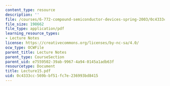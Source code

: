 ```yaml
---
content_type: resource
description: ''
file: /courses/6-772-compound-semiconductor-devices-spring-2003/0c4333cc569bbf51fc7e236993bd8415_Lecture15.pdf
file_size: 198662
file_type: application/pdf
learning_resource_types:
- Lecture Notes
license: https://creativecommons.org/licenses/by-nc-sa/4.0/
ocw_type: OCWFile
parent_title: Lecture Notes
parent_type: CourseSection
parent_uid: e7559502-39ab-9967-4a94-0145a1adb63f
resourcetype: Document
title: Lecture15.pdf
uid: 0c4333cc-569b-bf51-fc7e-236993bd8415
---
```


